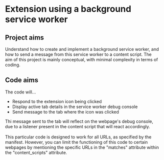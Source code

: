 # Extension using a background service worker
## Project aims
Understand how to create and implement a background service worker, and how to send a message from this service worker to a content script. The aim of this project is mainly conceptual, with minimal complexity in terms of coding.
## Code aims
The code will...
- Respond to the extension icon being clicked
- Display active tab details in the service worker debug console
- Send message to the tab where the icon was clicked

Thi message sent to the tab will reflect on the webpage's debug console, due to a listener present in the content script that will react accordingly.
<br><br>
This particular code is designed to work for all URLs, as specified by the manifest. However, you can limit the functioning of this code to certain webpages by mentioning the specific URLs in the "matches" attribute within the "content_scripts" attribute.
